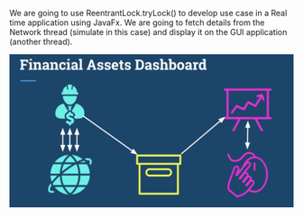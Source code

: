 We are going to use ReentrantLock.tryLock() to develop use case 
in a Real time application using JavaFx. 
We are going to fetch details from the Network thread (simulate in this case) and display it 
on the GUI application (another thread).

![resource-asset-dashboard.png](..%2F..%2F..%2F..%2F..%2F..%2F..%2Fresources%2Fresource-asset-dashboard.png)